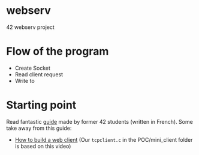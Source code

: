 # webserv
42 webserv project

# Flow of the program
- Create Socket
- Read client request
- Write to 

# Starting point
Read fantastic [guide](https://www.notion.so/Documentation-Webserv-320727979ffd4176a7dd5ba41aaadf46) made by former 42 students (written in French). Some take away from this guide:
- [How to build a web client](https://www.youtube.com/watch?v=bdIiTxtMaKA&list=PL9IEJIKnBJjH_zM5LnovnoaKlXML5qh17&index=2) (Our `tcpclient.c` in the POC/mini_client folder is based on this video)